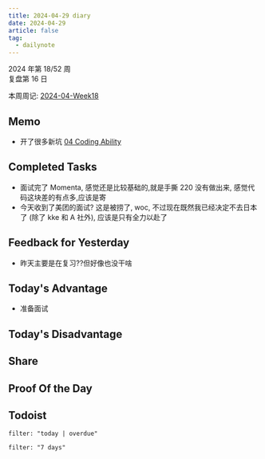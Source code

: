 ```yaml
---
title: 2024-04-29 diary
date: 2024-04-29
article: false
tag:
  - dailynote
---
```

  
2024 年第 18/52 周  
复盘第 16 日

本周周记: [2024-04-Week18](2024-04-Week18)

## Memo
- 开了很多新坑 [04 Coding Ability](04%20Coding%20Ability)

## Completed Tasks
- 面试完了 Momenta, 感觉还是比较基础的,就是手撕 220 没有做出来, 感觉代码这块差的有点多,应该是寄
- 今天收到了美团的面试? 这是被捞了, woc, 不过现在既然我已经决定不去日本了 (除了 kke 和 A 社外), 应该是只有全力以赴了

## Feedback for Yesterday
- 昨天主要是在复习??但好像也没干啥

## Today's Advantage
- 准备面试

## Today's Disadvantage

## Share

## Proof Of the Day

## Todoist
```todoist
filter: "today | overdue"
```
```todoist
filter: "7 days"
```